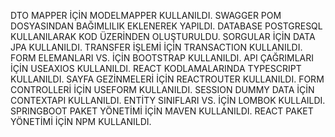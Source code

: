 DTO MAPPER İÇİN MODELMAPPER KULLANILDI.
SWAGGER POM DOSYASINDAN BAĞIMLILIK EKLENEREK YAPILDI.
DATABASE POSTGRESQL KULLANILARAK KOD ÜZERİNDEN OLUŞTURULDU.
SORGULAR İÇİN DATA JPA KULLANILDI.
TRANSFER İŞLEMİ İÇİN TRANSACTION KULLANILDI.
FORM ELEMANLARI VS. İÇİN BOOTSTRAP KULLANILDI.
API ÇAĞRIMLARI İÇİN USEAXIOS KULLANILDI.
REACT KODLAMALARINDA TYPESCRIPT KULLANILDI.
SAYFA GEZİNMELERİ İÇİN REACTROUTER KULLANILDI.
FORM CONTROLLERİ İÇİN USEFORM KULLANILDI.
SESSION DUMMY DATA İÇİN CONTEXTAPI KULLANILDI.
ENTİTY SINIFLARI VS. İÇİN LOMBOK KULLAILDI.
SPRINGBOOT PAKET YÖNETİMİ İÇİN MAVEN KULLANILDI.
REACT PAKET YÖNETİMİ İÇİN NPM KULLANILDI.
